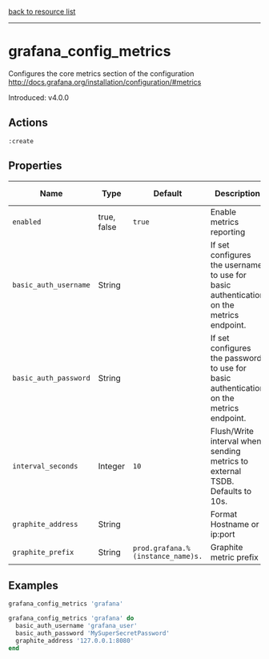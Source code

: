 [back to resource list](https://github.com/sous-chefs/grafana#resources)

---

# grafana_config_metrics

Configures the core metrics section of the configuration <http://docs.grafana.org/installation/configuration/#metrics>

Introduced: v4.0.0

## Actions

`:create`

## Properties

| Name                      | Type          |  Default                          | Description                                                               | Allowed Values
| ------------------------- | ------------- | --------------------------------- | ------------------------------------------------------------------------- | --------------- |
| `enabled`                 | true, false   | `true`                            | Enable metrics reporting                                                  | true, false
| `basic_auth_username`     | String        |                                   | If set configures the username to use for basic authentication on the metrics endpoint.|
| `basic_auth_password`     | String        |                                   | If set configures the password to use for basic authentication on the metrics endpoint.|
| `interval_seconds`        | Integer       | `10`                              | Flush/Write interval when sending metrics to external TSDB. Defaults to 10s.|
| `graphite_address`        | String        |                                   | Format Hostname or ip:port                                                |
| `graphite_prefix`         | String        | `prod.grafana.%(instance_name)s.` | Graphite metric prefix                                                    |

## Examples

```ruby
grafana_config_metrics 'grafana'
```

```ruby
grafana_config_metrics 'grafana' do
  basic_auth_username 'grafana_user'
  basic_auth_password 'MySuperSecretPassword'
  graphite_address '127.0.0.1:8080'
end
```
